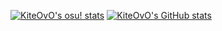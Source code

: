 [![KiteOvO's osu! stats](https://osu-sig.vercel.app/card?user=Man297&mode=std&lang=en&blur=5&animation=true&hue=200)](https://osu.ppy.sh/users/27210192)
[![KiteOvO's GitHub stats](https://github-readme-stats.vercel.app/api?username=KiteOvO)](https://github.com/KiteOvO/)
